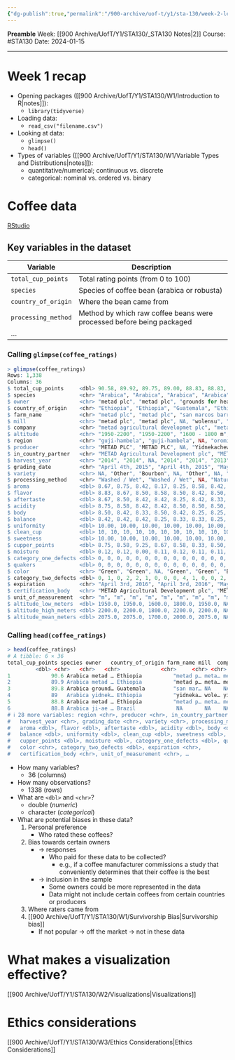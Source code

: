```yaml
---
{"dg-publish":true,"permalink":"/900-archive/uof-t/y1/sta-130/week-2-lecture/","created":"2024-01-15T19:38:37.596-08:00","updated":"2024-01-17T09:41:04.623-08:00"}
---
```


**Preamble**
Week: [[900 Archive/UofT/Y1/STA130/_STA130 Notes\|2]]
Course: #STA130
Date: 2024-01-15

---
# Week 1 recap

- Opening packages ([[900 Archive/UofT/Y1/STA130/W1/Introduction to R\|notes]]):
	- `library(tidyverse)`
- Loading data:
	- `read_csv("filename.csv")`
- Looking at data:
	- `glimpse()`
	- `head()`
- Types of variables ([[900 Archive/UofT/Y1/STA130/W1/Variable Types and Distributions\|notes]]):
	- quantitative/numerical; continuous vs. discrete
	- categorical: nominal vs. ordered vs. binary

# Coffee data

[RStudio](https://r.datatools.utoronto.ca/user/rach.deng@mail.utoronto.ca/rstudio/)

## Key variables in the dataset

| Variable | Description |
| ---- | ---- |
| `total_cup_points` | Total rating points (from 0 to 100) |
| `species` | Species of coffee bean (arabica or robusta) |
| `country_of_origin` | Where the bean came from |
| `processing_method` | Method by which raw coffee beans were processed before being packaged |
| … ||

### Calling `glimpse(coffee_ratings)`

```r
> glimpse(coffee_ratings)
Rows: 1,338
Columns: 36
$ total_cup_points     <dbl> 90.58, 89.92, 89.75, 89.00, 88.83, 88.83, 88.75…
$ species              <chr> "Arabica", "Arabica", "Arabica", "Arabica", "Ar…
$ owner                <chr> "metad plc", "metad plc", "grounds for health a…
$ country_of_origin    <chr> "Ethiopia", "Ethiopia", "Guatemala", "Ethiopia"…
$ farm_name            <chr> "metad plc", "metad plc", "san marcos barrancas…
$ mill                 <chr> "metad plc", "metad plc", NA, "wolensu", "metad…
$ company              <chr> "metad agricultural developmet plc", "metad agr…
$ altitude             <chr> "1950-2200", "1950-2200", "1600 - 1800 m", "180…
$ region               <chr> "guji-hambela", "guji-hambela", NA, "oromia", "…
$ producer             <chr> "METAD PLC", "METAD PLC", NA, "Yidnekachew Dabe…
$ in_country_partner   <chr> "METAD Agricultural Development plc", "METAD Ag…
$ harvest_year         <chr> "2014", "2014", NA, "2014", "2014", "2013", "20…
$ grading_date         <chr> "April 4th, 2015", "April 4th, 2015", "May 31st…
$ variety              <chr> NA, "Other", "Bourbon", NA, "Other", NA, "Other…
$ processing_method    <chr> "Washed / Wet", "Washed / Wet", NA, "Natural / …
$ aroma                <dbl> 8.67, 8.75, 8.42, 8.17, 8.25, 8.58, 8.42, 8.25,…
$ flavor               <dbl> 8.83, 8.67, 8.50, 8.58, 8.50, 8.42, 8.50, 8.33,…
$ aftertaste           <dbl> 8.67, 8.50, 8.42, 8.42, 8.25, 8.42, 8.33, 8.50,…
$ acidity              <dbl> 8.75, 8.58, 8.42, 8.42, 8.50, 8.50, 8.50, 8.42,…
$ body                 <dbl> 8.50, 8.42, 8.33, 8.50, 8.42, 8.25, 8.25, 8.33,…
$ balance              <dbl> 8.42, 8.42, 8.42, 8.25, 8.33, 8.33, 8.25, 8.50,…
$ uniformity           <dbl> 10.00, 10.00, 10.00, 10.00, 10.00, 10.00, 10.00…
$ clean_cup            <dbl> 10, 10, 10, 10, 10, 10, 10, 10, 10, 10, 10, 10,…
$ sweetness            <dbl> 10.00, 10.00, 10.00, 10.00, 10.00, 10.00, 10.00…
$ cupper_points        <dbl> 8.75, 8.58, 9.25, 8.67, 8.58, 8.33, 8.50, 9.00,…
$ moisture             <dbl> 0.12, 0.12, 0.00, 0.11, 0.12, 0.11, 0.11, 0.03,…
$ category_one_defects <dbl> 0, 0, 0, 0, 0, 0, 0, 0, 0, 0, 0, 0, 0, 0, 0, 0,…
$ quakers              <dbl> 0, 0, 0, 0, 0, 0, 0, 0, 0, 0, 0, 0, 0, 0, 0, 0,…
$ color                <chr> "Green", "Green", NA, "Green", "Green", "Bluish…
$ category_two_defects <dbl> 0, 1, 0, 2, 2, 1, 0, 0, 0, 4, 1, 0, 0, 2, 2, 0,…
$ expiration           <chr> "April 3rd, 2016", "April 3rd, 2016", "May 31st…
$ certification_body   <chr> "METAD Agricultural Development plc", "METAD Ag…
$ unit_of_measurement  <chr> "m", "m", "m", "m", "m", "m", "m", "m", "m", "m…
$ altitude_low_meters  <dbl> 1950.0, 1950.0, 1600.0, 1800.0, 1950.0, NA, NA,…
$ altitude_high_meters <dbl> 2200.0, 2200.0, 1800.0, 2200.0, 2200.0, NA, NA,…
$ altitude_mean_meters <dbl> 2075.0, 2075.0, 1700.0, 2000.0, 2075.0, NA, NA,…
```

### Calling `head(coffee_ratings)`

```r
> head(coffee_ratings)
# A tibble: 6 × 36
total_cup_points species owner   country_of_origin farm_name mill  company altitude
		 <dbl> <chr>   <chr>   <chr>             <chr>     <chr> <chr>   <chr>   
1             90.6 Arabica metad … Ethiopia          "metad p… meta… metad … 1950-22…
2             89.9 Arabica metad … Ethiopia          "metad p… meta… metad … 1950-22…
3             89.8 Arabica ground… Guatemala         "san mar… NA    NA      1600 - …
4             89   Arabica yidnek… Ethiopia          "yidneka… wole… yidnek… 1800-22…
5             88.8 Arabica metad … Ethiopia          "metad p… meta… metad … 1950-22…
6             88.8 Arabica ji-ae … Brazil             NA       NA    NA      NA      
# ℹ 28 more variables: region <chr>, producer <chr>, in_country_partner <chr>,
#   harvest_year <chr>, grading_date <chr>, variety <chr>, processing_method <chr>,
#   aroma <dbl>, flavor <dbl>, aftertaste <dbl>, acidity <dbl>, body <dbl>,
#   balance <dbl>, uniformity <dbl>, clean_cup <dbl>, sweetness <dbl>,
#   cupper_points <dbl>, moisture <dbl>, category_one_defects <dbl>, quakers <dbl>,
#   color <chr>, category_two_defects <dbl>, expiration <chr>,
#   certification_body <chr>, unit_of_measurement <chr>, …
```

- How many variables?
	- 36 (columns)
- How many observations?
	- 1338 (rows)
- What are `<dbl>` and `<chr>`?
	- double (*numeric*)
	- character (*categorical*)
- What are potential biases in these data?
	1. Personal preference
		- Who rated these coffees?
	2. Bias towards certain owners
		- → responses
			- Who paid for these data to be collected?
				- e.g., if a coffee manufacturer commissions a study that conveniently determines that their coffee is the best
		- → inclusion in the sample
			- Some owners could be more represented in the data
			- Data might not include certain coffees from certain countries or producers
	3. Where raters came from
	4. [[900 Archive/UofT/Y1/STA130/W1/Survivorship Bias\|Survivorship bias]]
		- If not popular → off the market → not in these data

# What makes a visualization effective?

[[900 Archive/UofT/Y1/STA130/W2/Visualizations\|Visualizations]]

# Ethics considerations

[[900 Archive/UofT/Y1/STA130/W3/Ethics Considerations\|Ethics Considerations]]
